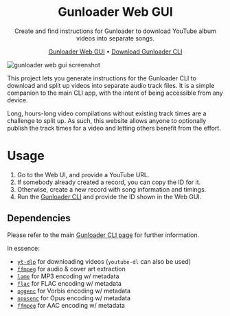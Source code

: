 <html>
    <h1 align='center'>
        Gunloader Web GUI
    </h1>
    <p align='center'>
        Create and find instructions for Gunloader to download YouTube album videos into separate songs.
    </p>
    <p align='center'>
        <a href='https://gunloader.miris.design'>Gunloader Web GUI</a>
        •
        <a href='https://github.com/MirisWisdom/Gunloader/releases/latest'>Download Gunloader CLI</a>
    </p>
</html>

![gunloader web gui screenshot](https://user-images.githubusercontent.com/10241434/174534383-2a144ef9-5a00-4348-8328-b7d05b8461f5.png)

This project lets you generate instructions for the Gunloader CLI to download and split up videos into separate audio track files. It is a simple companion to the main CLI app, with the intent of being accessible from any device.

Long, hours-long video compilations without existing track times are a challenge to split up. As such, this website allows anyone to optionally publish the track times for a video and letting others benefit from the effort.

# Usage

1. Go to the Web UI, and provide a YouTube URL.
2. If somebody already created a record, you can copy the ID for it.
3. Otherwise, create a new record with song information and timings.
4. Run the [Gunloader CLI](https://github.com/MirisWisdom/Gunloader/) and provide the ID shown in the Web GUI.

## Dependencies

Please refer to the main [Gunloader CLI page](https://github.com/MirisWisdom/Gunloader/) for further information.

In essence:

- [`yt-dlp`](https://github.com/yt-dlp/yt-dlp) for downloading videos (`youtube-dl` can also be used)
- [`ffmpeg`](https://www.ffmpeg.org/) for audio & cover art extraction
- [`lame`](https://lame.sourceforge.net/) for MP3 encoding w/ metadata
- [`flac`](https://xiph.org/flac/) for FLAC encoding w/ metadata
- [`oggenc`](https://www.xiph.org/vorbis/) for Vorbis encoding w/ metadata
- [`opusenc`](https://wiki.xiph.org/Opus-tools) for Opus encoding w/ metadata
- [`ffmpeg`](https://www.ffmpeg.org/) for AAC encoding w/ metadata
